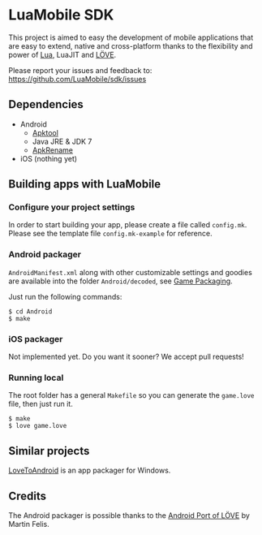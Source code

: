 # LuaMobile SDK

This project is aimed to easy the development of mobile applications that are
easy to extend, native and cross-platform thanks to the flexibility and power of
[Lua](http://lua.org), LuaJIT and [LÖVE](https://love2d.org/).

Please report your issues and feedback to: https://github.com/LuaMobile/sdk/issues

## Dependencies

- Android
  - [Apktool](http://ibotpeaches.github.io/Apktool/)
  - Java JRE & JDK 7
  - [ApkRename](https://github.com/sjitech/ApkRename)
- iOS (nothing yet)

## Building apps with LuaMobile

### Configure your project settings

In order to start building your app, please create a file called ```config.mk```.
Please see the template file ```config.mk-example``` for reference.

### Android packager

```AndroidManifest.xml``` along with other customizable settings and goodies are
available into the folder ```Android/decoded```, see [Game Packaging](https://bitbucket.org/MartinFelis/love-android-sdl2/wiki/Game_Packaging).


Just run the following commands:

```
$ cd Android
$ make
```

### iOS packager

Not implemented yet. Do you want it sooner? We accept pull requests!

### Running local

The root folder has a general ```Makefile``` so you can generate the
```game.love``` file, then just run it.

```
$ make
$ love game.love
```

## Similar projects

[LoveToAndroid](https://love2d.org/forums/viewtopic.php?f=5&t=80513) is an app packager for Windows.

## Credits

The Android packager is possible thanks to the [Android Port of LÖVE](https://bitbucket.org/MartinFelis/love-android-sdl2)
by Martin Felis.
